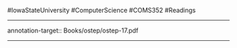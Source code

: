 #IowaStateUniversity
#ComputerScience
#COMS352
#Readings



--- 

annotation-target:: Books/ostep/ostep-17.pdf

---


